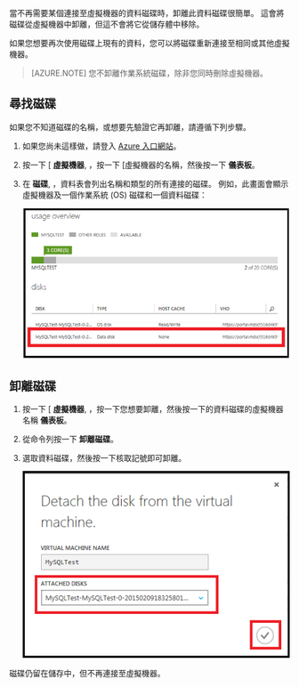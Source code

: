 <properties writer="kathydav" editor="tysonn" manager="timlt" />

當不再需要某個連接至虛擬機器的資料磁碟時，卸離此資料磁碟很簡單。 這會將磁碟從虛擬機器中卸離，但這不會將它從儲存體中移除。 

如果您想要再次使用磁碟上現有的資料，您可以將磁碟重新連接至相同或其他虛擬機器。  

> [AZURE.NOTE] 您不卸離作業系統磁碟，除非您同時刪除虛擬機器。


## 尋找磁碟

如果您不知道磁碟的名稱，或想要先驗證它再卸離，請遵循下列步驟。


1. 如果您尚未這樣做，請登入 [Azure 入口網站](http://manage.windowsazure.com)。

2. 按一下 [ **虛擬機器**, ，按一下 [虛擬機器的名稱，然後按一下 **儀表板**。

3. 在 **磁碟**, ，資料表會列出名稱和類型的所有連接的磁碟。 例如，此畫面會顯示虛擬機器及一個作業系統 (OS) 磁碟和一個資料磁碟：

    ![尋找資料磁碟](./media/howto-detach-disk-windows-linux/FindDataDisks.png)


## 卸離磁碟

1. 按一下 [ **虛擬機器**, ，按一下您想要卸離，然後按一下的資料磁碟的虛擬機器名稱 **儀表板**。

2. 從命令列按一下 **卸離磁碟**。

3. 選取資料磁碟，然後按一下核取記號即可卸離。

    ![卸離磁碟詳細資料](./media/howto-detach-disk-windows-linux/DetachDiskDetails.png)

磁碟仍留在儲存中，但不再連接至虛擬機器。


